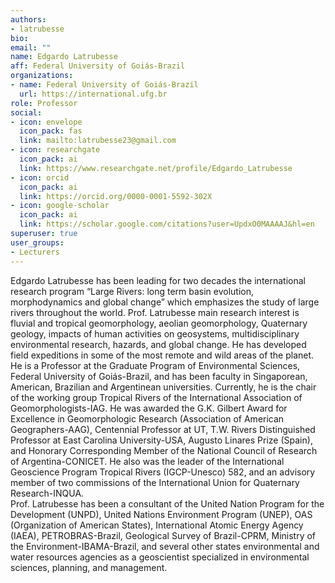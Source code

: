 ```yaml
---
authors:
- latrubesse
bio:
email: ""
name: Edgardo Latrubesse
aff: Federal University of Goiás-Brazil
organizations:
- name: Federal University of Goiás-Brazil
  url: https://international.ufg.br
role: Professor 
social:
- icon: envelope
  icon_pack: fas
  link: mailto:latrubesse23@gmail.com
- icon: researchgate
  icon_pack: ai
  link: https://www.researchgate.net/profile/Edgardo_Latrubesse
- icon: orcid
  icon_pack: ai
  link: https://orcid.org/0000-0001-5592-302X
- icon: google-scholar
  icon_pack: ai
  link: https://scholar.google.com/citations?user=UpdxO0MAAAAJ&hl=en
superuser: true
user_groups:
- Lecturers
---
```


Edgardo Latrubesse has been leading for two decades the international research program “Large Rivers: long term basin evolution, morphodynamics and global change” which emphasizes the study of large rivers throughout the world.
Prof. Latrubesse main research interest is fluvial and tropical geomorphology, aeolian geomorphology, Quaternary geology, impacts of human activities on geosystems, multidisciplinary environmental research, hazards, and global change. He has developed field expeditions in some of the most remote and wild areas of the planet.
He  is a Professor at the Graduate Program of Environmental Sciences, Federal University of Goiás-Brazil,  and has been faculty in Singaporean, American, Brazilian and Argentinean universities. Currently, he is the chair of the working group Tropical Rivers of the International Association of Geomorphologists-IAG. He was awarded the G.K. Gilbert Award for Excellence in Geomorphologic Research (Association of American Geographers-AAG), Centennial Professor at UT, T.W. Rivers Distinguished Professor at East Carolina University-USA, Augusto Linares Prize (Spain), and Honorary Corresponding Member of the National Council of Research of Argentina-CONICET. He also was the leader of the International Geoscience Program Tropical Rivers (IGCP-Unesco) 582,  and an advisory member of two commissions of the International Union for Quaternary Research-INQUA.  
Prof. Latrubesse has been a consultant of the United Nation Program for the Development (UNPD), United Nations Environment Program (UNEP), OAS (Organization of American States), International Atomic Energy Agency (IAEA), PETROBRAS-Brazil, Geological Survey of Brazil-CPRM, Ministry of the Environment-IBAMA-Brazil, and several other states environmental and water resources agencies as a geoscientist specialized in environmental sciences, planning, and management.

